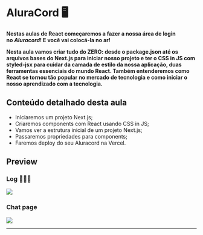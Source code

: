 # AluraCord 🖥️

**Nestas aulas de React começaremos a fazer a nossa área de login no *Aluracord*! E você vai colocá-la no ar!**

**Nesta aula vamos criar tudo do ZERO: desde o package.json até os arquivos bases do Next.js para iniciar nosso projeto e ter o CSS in JS com styled-jsx para cuidar da camada de estilo da nossa aplicação, duas ferramentas essenciais do mundo React. Também entenderemos como React se tornou tão popular no mercado de tecnologia e como iniciar o nosso aprendizado com a tecnologia.**

## **Conteúdo detalhado desta aula**

- Iniciaremos um projeto Next.js;
- Criaremos components com React usando CSS in JS;
- Vamos ver a estrutura inicial de um projeto Next.js;
- Passaremos propriedades para components;
- Faremos deploy do seu Aluracord na Vercel.

## **Preview**

### **Log 🧑🏼‍💻**
<img src="https://raw.githubusercontent.com/JoaoIto/alura_discord/main/pages/components/log/log_print.png#vitrinedev">

### **Chat page**
<img src="https://raw.githubusercontent.com/JoaoIto/alura_discord/main/pages/components/chat/chat_print.png">

--- 
